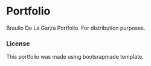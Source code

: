 # Portfolio

Braulio De La Garza Portfolio. For distribution purposes.

### License
This portfolio was made using bootsrapmade template.